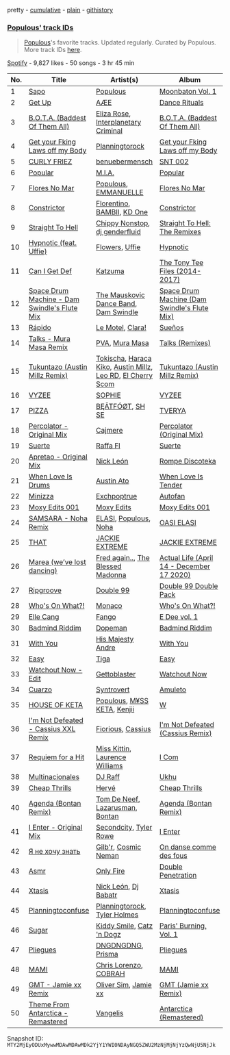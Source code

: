 pretty - [cumulative](/playlists/cumulative/37i9dQZF1DWWye7T9y0Pwf.md) - [plain](/playlists/plain/37i9dQZF1DWWye7T9y0Pwf) - [githistory](https://github.githistory.xyz/mackorone/spotify-playlist-archive/blob/main/playlists/plain/37i9dQZF1DWWye7T9y0Pwf)

### [Populous' track IDs](https://open.spotify.com/playlist/37i9dQZF1DWWye7T9y0Pwf)

> <a href="spotify:artist:5Uy8Skuxzxf38jMDTndKIU">Populous</a>'s favorite tracks\. Updated regularly\. Curated by Populous\. More track IDs <a href="spotify:genre:track\_id">here</a>.

[Spotify](https://open.spotify.com/user/spotify) - 9,827 likes - 50 songs - 3 hr 45 min

| No. | Title | Artist(s) | Album | Length |
|---|---|---|---|---|
| 1 | [Sapo](https://open.spotify.com/track/7g9LxJ6Wk0CDuChuXhpDdP) | [Populous](https://open.spotify.com/artist/5Uy8Skuxzxf38jMDTndKIU) | [Moonbaton Vol\. 1](https://open.spotify.com/album/3T5s9mE6LhH5KR5AlZAId8) | 3:18 |
| 2 | [Get Up](https://open.spotify.com/track/5zaUkwHLbZXdJiEnzAt8dT) | [AÆE](https://open.spotify.com/artist/3bGo6srCzCmFyiPeLFvLnR) | [Dance Rituals](https://open.spotify.com/album/4ckMVuBd3frfo8K8FkQQI5) | 4:19 |
| 3 | [B.O.T.A\. \(Baddest Of Them All\)](https://open.spotify.com/track/45bfH0GZvUyujIBiKRhXso) | [Eliza Rose](https://open.spotify.com/artist/4XC335ouK6pXyq4QiIb8bP), [Interplanetary Criminal](https://open.spotify.com/artist/6uJ51uV5rYzu1MJkC4CceI) | [B.O.T.A\. \(Baddest Of Them All\)](https://open.spotify.com/album/2lQgd3Svp1ZWAzZPLobAPK) | 5:58 |
| 4 | [Get your Fking Laws off my Body](https://open.spotify.com/track/0AT9fER20LfUfkrCvdQVlq) | [Planningtorock](https://open.spotify.com/artist/7qHOphlWaJrfFa0BqpayDG) | [Get your Fking Laws off my Body](https://open.spotify.com/album/5ETlH9EZsNWZuRsuGrqKX3) | 3:30 |
| 5 | [CURLY FRIEZ](https://open.spotify.com/track/3ru6MCAGzYwoU2RXYPCPRC) | [benuebermensch](https://open.spotify.com/artist/0uUs9vPhqgn1j0QY36ujfh) | [SNT 002](https://open.spotify.com/album/5auFe2ePYXRwlaGynW80WG) | 3:08 |
| 6 | [Popular](https://open.spotify.com/track/3098sOo6ZdYy0BskCqOBfJ) | [M.I.A.](https://open.spotify.com/artist/0QJIPDAEDILuo8AIq3pMuU) | [Popular](https://open.spotify.com/album/6c9QyP5cZlq0DCY7ysXSbj) | 3:06 |
| 7 | [Flores No Mar](https://open.spotify.com/track/4sw5ft6s70lPDlCa1YRWks) | [Populous](https://open.spotify.com/artist/5Uy8Skuxzxf38jMDTndKIU), [EMMANUELLE](https://open.spotify.com/artist/1C2Gz0VQuVWtaLWd54ujI5) | [Flores No Mar](https://open.spotify.com/album/5v74vfk850Sq7cGTDqwPbP) | 4:23 |
| 8 | [Constrictor](https://open.spotify.com/track/60SqKl7HkUVzFkhKGNJrAJ) | [Florentino](https://open.spotify.com/artist/1rhVQSyhxNOMN6RHi2sB44), [BAMBII](https://open.spotify.com/artist/6kf69CwzgodrETRgzcjX95), [KD One](https://open.spotify.com/artist/2KsIqWw1S0S8L8f86GwEMb) | [Constrictor](https://open.spotify.com/album/3es6sDOdgv4pX0XThvsWuc) | 3:00 |
| 9 | [Straight To Hell](https://open.spotify.com/track/0y3EXQglqvgVCvw2hhYfBb) | [Chippy Nonstop](https://open.spotify.com/artist/3cIWQsZd5aYZDk9DGy64wS), [dj genderfluid](https://open.spotify.com/artist/7sxGpROgQQSGjnsoUWE4Dz) | [Straight To Hell: The Remixes](https://open.spotify.com/album/4HgwlIclMQ7JSx9MdzO1p4) | 3:01 |
| 10 | [Hypnotic \(feat\. Uffie\)](https://open.spotify.com/track/21DGq2EA5LRYKbSz7Aih6g) | [Flowers](https://open.spotify.com/artist/0GC742enCDyfsS4rjnSxJq), [Uffie](https://open.spotify.com/artist/2s6lxOYvvCvzpHtd3VyuMj) | [Hypnotic](https://open.spotify.com/album/3XNv6j31KuIWzkR2IFhCnJ) | 2:50 |
| 11 | [Can I Get Def](https://open.spotify.com/track/7Ijf4fs9P6RtIFFYP7nS2q) | [Katzuma](https://open.spotify.com/artist/0bMzP8UwClj7E6igOpdtEU) | [The Tony Tee Files \(2014\-2017\)](https://open.spotify.com/album/6kZcr5mP7UlosejUbMxfgy) | 6:26 |
| 12 | [Space Drum Machine \- Dam Swindle's Flute Mix](https://open.spotify.com/track/5BkkFmP6zjBfKfKmNTXtKB) | [The Mauskovic Dance Band](https://open.spotify.com/artist/02riqGdWw4EdqKJzOeWRZS), [Dam Swindle](https://open.spotify.com/artist/6hJtgCB3L5cnJSND7sp6GU) | [Space Drum Machine \(Dam Swindle's Flute Mix\)](https://open.spotify.com/album/14kXBg15q4r2cbD0FoVQXF) | 6:40 |
| 13 | [Rápido](https://open.spotify.com/track/2vpXFBsIdn9AZb1Z812YOl) | [Le Motel](https://open.spotify.com/artist/4LLrhUqUv2Mi1NhHz0pjXd), [Clara!](https://open.spotify.com/artist/5Iel4Yqnn76GGKvs2ZRNsz) | [Sueños](https://open.spotify.com/album/45K8yi6u96q7QOyQsD4Xdd) | 4:03 |
| 14 | [Talks \- Mura Masa Remix](https://open.spotify.com/track/1DaVrzTEaAnqoilrZT262b) | [PVA](https://open.spotify.com/artist/2d2ElnqC2cMPp7zcSyv3yG), [Mura Masa](https://open.spotify.com/artist/5Q81rlcTFh3k6DQJXPdsot) | [Talks \(Remixes\)](https://open.spotify.com/album/6o33K8htmRrRcsyoU557Y5) | 4:00 |
| 15 | [Tukuntazo \(Austin Millz Remix\)](https://open.spotify.com/track/1qb5Uty8dhjbJUrHkTqttE) | [Tokischa](https://open.spotify.com/artist/2p4aN0Uxkk3iT3HK0cJ2cJ), [Haraca Kiko](https://open.spotify.com/artist/4xe6s55EDjpRpyZsrFoiWh), [Austin Millz](https://open.spotify.com/artist/43UmVQp9qZILibJ5vHq21k), [Leo RD](https://open.spotify.com/artist/7w0t8O8nbirfLvGJgKK0xk), [El Cherry Scom](https://open.spotify.com/artist/1tfhFc2Y8iplDKCteuXjCY) | [Tukuntazo \(Austin Millz Remix\)](https://open.spotify.com/album/5yEc7JEGFUFl4TZ0vSQXqY) | 3:24 |
| 16 | [VYZEE](https://open.spotify.com/track/1LzvuqP3L5Q7G61kUBgfCJ) | [SOPHIE](https://open.spotify.com/artist/5a2w2tgpLwv26BYJf2qYwu) | [VYZEE](https://open.spotify.com/album/619AAL08eHbip6ce8Jixbe) | 3:22 |
| 17 | [PIZZA](https://open.spotify.com/track/4HPjUwqR5l084qW2eB2TZ8) | [BĘÃTFÓØT](https://open.spotify.com/artist/2d9UgZFb4N4JSmq1B3D42P), [SH SE](https://open.spotify.com/artist/5TIBAzltMzoMBBUckNOMrf) | [TVERYA](https://open.spotify.com/album/3PB9GogPqwleAXrU40h7Sf) | 5:12 |
| 18 | [Percolator \- Original Mix](https://open.spotify.com/track/5JYbPUFjUn0i8BQy1C5JTs) | [Cajmere](https://open.spotify.com/artist/7lIBLhQHKay3r1xtO3VtWT) | [Percolator \(Original Mix\)](https://open.spotify.com/album/7E5OUkUh3NKIo9rlVGcb81) | 4:13 |
| 19 | [Suerte](https://open.spotify.com/track/3wAeV5YnVopXm4jynlfJQr) | [Raffa Fl](https://open.spotify.com/artist/0j4dGWeyGGE4GvrAzdZIZ5) | [Suerte](https://open.spotify.com/album/0HsDWSqto2KEgm2EqTHqoE) | 2:56 |
| 20 | [Apretao \- Original Mix](https://open.spotify.com/track/2DLczPkq6zt8ZXIcfWkBfh) | [Nick León](https://open.spotify.com/artist/3qOGTt4eTeEkCn3efhAGu2) | [Rompe Discoteka](https://open.spotify.com/album/64fB8INrL44i9cX43CH4z6) | 3:44 |
| 21 | [When Love Is Drums](https://open.spotify.com/track/3iritsT9t8Jovd5QwWqvrT) | [Austin Ato](https://open.spotify.com/artist/6sCrZwNbMhp1iahiiFQY66) | [When Love Is Tender](https://open.spotify.com/album/7sRscrBb39OmFTBi5w83KN) | 3:18 |
| 22 | [Minizza](https://open.spotify.com/track/6oA8ZY6sA1uCSrSC7OSGin) | [Exchpoptrue](https://open.spotify.com/artist/5iXQbGQTOGZZVpi1Uos32S) | [Autofan](https://open.spotify.com/album/0hYjRG3TEs7nT1dS91Pqpx) | 3:06 |
| 23 | [Moxy Edits 001](https://open.spotify.com/track/17ZXjB3BbIPjbTQB3PfAK6) | [Moxy Edits](https://open.spotify.com/artist/3SGhL82phnYh9XBuSp0Wew) | [Moxy Edits 001](https://open.spotify.com/album/0USti3mG1SjqqAo1pVO9JQ) | 6:24 |
| 24 | [SAMSARA \- Noha Remix](https://open.spotify.com/track/1XZU2zoP5V1j1DiRAdSEWl) | [ELASI](https://open.spotify.com/artist/3C8AlXFIhzxJ4BCKxNQJJ6), [Populous](https://open.spotify.com/artist/5Uy8Skuxzxf38jMDTndKIU), [Noha](https://open.spotify.com/artist/1zI6CaqXFicsizcZEqhxBJ) | [OASI ELASI](https://open.spotify.com/album/5xD59AnD0aJO4OO1gL4PLt) | 5:55 |
| 25 | [THAT](https://open.spotify.com/track/6yGxfjVzv3u3b85FuUSJaN) | [JACKIE EXTREME](https://open.spotify.com/artist/3lTxQgwx9i1S3u0UoZHCRr) | [JACKIE EXTREME](https://open.spotify.com/album/0Mn2OXVX6vGMWkqJWVoZuP) | 2:12 |
| 26 | [Marea \(we’ve lost dancing\)](https://open.spotify.com/track/5Z8Dj3LtbyCMiwE86rhg2f) | [Fred again..](https://open.spotify.com/artist/4oLeXFyACqeem2VImYeBFe), [The Blessed Madonna](https://open.spotify.com/artist/4TvhRzxIL1le2PWCeUqxQw) | [Actual Life \(April 14 \- December 17 2020\)](https://open.spotify.com/album/6o86bV7TAt5x4exc2qLDqC) | 4:45 |
| 27 | [Ripgroove](https://open.spotify.com/track/48ha6RZcXoYGzmWhCO7Ust) | [Double 99](https://open.spotify.com/artist/3XUgFwHXbyBHNuAfv7sWu3) | [Double 99 Double Pack](https://open.spotify.com/album/7zIkRSt3IFmc8pxW25jyHz) | 6:07 |
| 28 | [Who's On What?!](https://open.spotify.com/track/2p2dtt2hrUkYCOuDWy8Put) | [Monaco](https://open.spotify.com/artist/02V1n6R9YCKCWCPW0RchfB) | [Who's On What?!](https://open.spotify.com/album/4ZSxU39EiMM2oWDX6GEYup) | 4:47 |
| 29 | [Elle Cang](https://open.spotify.com/track/2Q0wxpVlXckhaBZJXG53KX) | [Fango](https://open.spotify.com/artist/0Ey5SuiHfEJX8DZzwyENz1) | [E Dee vol\. 1](https://open.spotify.com/album/1K1XmEr4dlqKWssDcCdlGc) | 6:31 |
| 30 | [Badmind Riddim](https://open.spotify.com/track/5FTQyiMfonqy8PM4qLLZxx) | [Dopeman](https://open.spotify.com/artist/3uPMES49lCQUHHnCaWaeLr) | [Badmind Riddim](https://open.spotify.com/album/6CwznVAhoxRwJLPw9MxqGQ) | 2:43 |
| 31 | [With You](https://open.spotify.com/track/6M8TW49cA55znzn5FaCL1t) | [His Majesty Andre](https://open.spotify.com/artist/7aYSw3m3lpP301oyLaJD5H) | [With You](https://open.spotify.com/album/6ix4p4m0zlPQrqEhImolCV) | 4:41 |
| 32 | [Easy](https://open.spotify.com/track/34PeugGdjObVPu5esGnFze) | [Tiga](https://open.spotify.com/artist/5l9wiTZVfqQTfMDOt0HtwC) | [Easy](https://open.spotify.com/album/6UPK49opmChSeYNBfUHpHl) | 5:43 |
| 33 | [Watchout Now \- Edit](https://open.spotify.com/track/3xE2stSQacoD0Czsqvvvnw) | [Gettoblaster](https://open.spotify.com/artist/5LGa1U6Mwiib6ocVuJItcG) | [Watchout Now](https://open.spotify.com/album/7ejGwT8P1gs3EhN3qnNpjx) | 2:52 |
| 34 | [Cuarzo](https://open.spotify.com/track/1aIModmKDbvX4xJqBFgQv8) | [Syntrovert](https://open.spotify.com/artist/541d4y9qEGqgZBoHrR0NmA) | [Amuleto](https://open.spotify.com/album/03fMs2DjHK6n5zbDqKkGHg) | 3:35 |
| 35 | [HOUSE OF KETA](https://open.spotify.com/track/0uoXtAFQLJSvtRDyHqB5ts) | [Populous](https://open.spotify.com/artist/5Uy8Skuxzxf38jMDTndKIU), [M¥SS KETA](https://open.spotify.com/artist/594PwrFy2mmLueuUwUgoCM), [Kenjii](https://open.spotify.com/artist/0gK6u95aXuNa8jNjhgPc0o) | [W](https://open.spotify.com/album/2ykygMGjCj9xRwHsZGn3cT) | 3:37 |
| 36 | [I'm Not Defeated \- Cassius XXL Remix](https://open.spotify.com/track/6RYtVrhtfRCr0ejewSRRsP) | [Fiorious](https://open.spotify.com/artist/3pKgTa7RsVMksNX7ikwmor), [Cassius](https://open.spotify.com/artist/4sf3QZW8a3xZ14IGsOAzoy) | [I'm Not Defeated \(Cassius Remix\)](https://open.spotify.com/album/5QiCs86yEbzpc0ZrkbTMKY) | 8:00 |
| 37 | [Requiem for a Hit](https://open.spotify.com/track/1prgTVhmJG4fv8sPPFzXGS) | [Miss Kittin](https://open.spotify.com/artist/3QhNv79NoIvarU6N57GBzL), [Laurence Williams](https://open.spotify.com/artist/0NIhZDnz4fA9Iav24mbF5F) | [I Com](https://open.spotify.com/album/1Budh48K9EB6fnMD1dIIrU) | 5:12 |
| 38 | [Multinacionales](https://open.spotify.com/track/6t4vvTN7y1AFwdqaKeoV9i) | [DJ Raff](https://open.spotify.com/artist/1yBSX25jjXRF6KqAKGygy2) | [Ukhu](https://open.spotify.com/album/3bKPnGzCKV7izbrc8zh4wZ) | 4:28 |
| 39 | [Cheap Thrills](https://open.spotify.com/track/5dNjHTE7MpINO2VBZ8WSDv) | [Hervé](https://open.spotify.com/artist/0lmpSjaPzC8ChqeFQ6Z3VS) | [Cheap Thrills](https://open.spotify.com/album/7tWWqL5twLlKjuJsTjSfDm) | 4:38 |
| 40 | [Agenda \(Bontan Remix\)](https://open.spotify.com/track/74g3airshEZoVcjLW6sPVY) | [Tom De Neef](https://open.spotify.com/artist/6MvJgyx8yTXPo0objFNTqn), [Lazarusman](https://open.spotify.com/artist/4Sh3sUk5Pq69gqPHT89aCc), [Bontan](https://open.spotify.com/artist/1tZgoMqNTa7lII4w9pV3ud) | [Agenda \(Bontan Remix\)](https://open.spotify.com/album/65YK5Mvh7pZw1rCzbx207H) | 5:12 |
| 41 | [I Enter \- Original Mix](https://open.spotify.com/track/0I1iEooWlR2h5p4HK3XkAO) | [Secondcity](https://open.spotify.com/artist/2ew9JvyyuOGkhahuwdovDq), [Tyler Rowe](https://open.spotify.com/artist/74oXDtl5ea6CxDhMSFmytI) | [I Enter](https://open.spotify.com/album/7xCclAR31TDfVFcUkfdifK) | 4:42 |
| 42 | [Я не хочу знать](https://open.spotify.com/track/198Fm6IlIjBl0bnJRaXQ8B) | [Gilb'r](https://open.spotify.com/artist/2KqugPbttJDL3ZdRUTpU4x), [Cosmic Neman](https://open.spotify.com/artist/7gdIA6xBjnLNBBIXyBKGbn) | [On danse comme des fous](https://open.spotify.com/album/5mCWVbQXAd2kMKS0mj3HMU) | 3:28 |
| 43 | [Asmr](https://open.spotify.com/track/3jPaqo45RVrafP6NnWMBkQ) | [Only Fire](https://open.spotify.com/artist/4Cp42FwqEytHeaudurPKiN) | [Double Penetration](https://open.spotify.com/album/5RjU9su2m8wyYQQ7cH0kU1) | 2:50 |
| 44 | [Xtasis](https://open.spotify.com/track/37QHi7TjXoienoLyIpBFZK) | [Nick León](https://open.spotify.com/artist/3qOGTt4eTeEkCn3efhAGu2), [Dj Babatr](https://open.spotify.com/artist/2VAqLzkNHs0cre3T6i1PHD) | [Xtasis](https://open.spotify.com/album/2HznhW4oaShSmaZDnBNZN8) | 4:55 |
| 45 | [Planningtoconfuse](https://open.spotify.com/track/1XYCUhOhAc2ogYmA2XVOJX) | [Planningtorock](https://open.spotify.com/artist/7qHOphlWaJrfFa0BqpayDG), [Tyler Holmes](https://open.spotify.com/artist/54r09wj2Hfe1ZdBKPmffJO) | [Planningtoconfuse](https://open.spotify.com/album/7LmXNRjl5pwbKJs0Mn9dzP) | 5:14 |
| 46 | [Sugar](https://open.spotify.com/track/6vupWcBeHQTA2ztc7VUDMl) | [Kiddy Smile](https://open.spotify.com/artist/4Y5crYhYaEQKOzikPPIZDx), [Catz 'n Dogz](https://open.spotify.com/artist/5tYqFEuFELxnJZgGmmsfSh) | [Paris' Burning, Vol\. 1](https://open.spotify.com/album/10FOHzIiCtJIeBCNSWcYD2) | 3:29 |
| 47 | [Pliegues](https://open.spotify.com/track/4d2fZczE89ahum6nht4DGW) | [DNGDNGDNG](https://open.spotify.com/artist/4qw8wHJ1ZGNFQVZ1zM4NOq), [Prisma](https://open.spotify.com/artist/29hY8nWTDqkPqK947tjznd) | [Pliegues](https://open.spotify.com/album/676OOJCBkEcYJjVkMXlpcg) | 5:13 |
| 48 | [MAMI](https://open.spotify.com/track/6JjSoJ2laV4ZbKNb9nybvh) | [Chris Lorenzo](https://open.spotify.com/artist/7tm9Tuc70geXOOyKhtZHIj), [COBRAH](https://open.spotify.com/artist/1AHswQqsDNmu1xaE8KpBne) | [MAMI](https://open.spotify.com/album/6fdfCmP6hJg0gqFobszTYB) | 4:07 |
| 49 | [GMT \- Jamie xx Remix](https://open.spotify.com/track/6kqAKtIZDTeBjLdJJ2jiTt) | [Oliver Sim](https://open.spotify.com/artist/4KDu9uqzqseVCpQXMa8Pvm), [Jamie xx](https://open.spotify.com/artist/7A0awCXkE1FtSU8B0qwOJQ) | [GMT \(Jamie xx Remix\)](https://open.spotify.com/album/5D4DjxpROByDBBVtZyyA5R) | 9:32 |
| 50 | [Theme From Antarctica \- Remastered](https://open.spotify.com/track/6NSVAJKZJnEO8DDYBKHHQo) | [Vangelis](https://open.spotify.com/artist/4P70aqttdpJ9vuYFDmf7f6) | [Antarctica \(Remastered\)](https://open.spotify.com/album/4laD2qU7EURjXbVMbazkj0) | 7:25 |

Snapshot ID: `MTY2MjEyODUxMywwMDAwMDAwMDk2YjY1YWI0NDAyNGQ5ZWU2MzNjMjNjYzQwNjU5NjJk`
